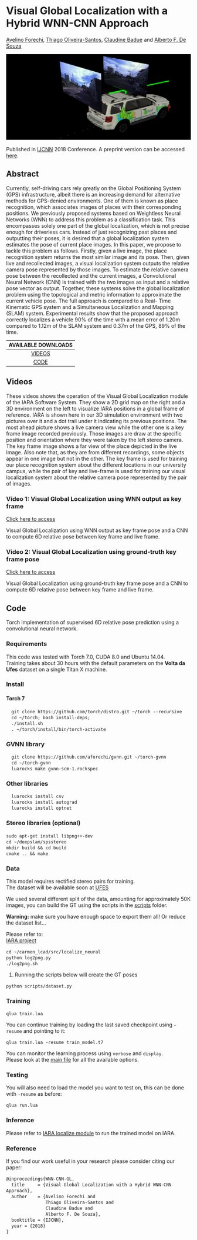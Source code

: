 # Visual Global Localization with a Hybrid WNN-CNN Approach
[Avelino Forechi](http://www.linkedin.com/in/forechi), [Thiago Oliveira-Santos](http://www.inf.ufes.br/~todsantos), [Claudine Badue](http://www.inf.ufes.br/~claudine/) and [Alberto F. De Souza](http://inf.ufes.br/~alberto)

<p align="center">
  <img src="ijcnn2018_iara.png" alt="IARA">
</p>

Published in [IJCNN](https://www.ijcnn.org/) 2018 Conference.
A preprint version can be accessed [here](https://arxiv.org/abs/1805.03183).

## Abstract

Currently, self-driving cars rely greatly on the Global Positioning System (GPS) infrastructure, albeit there is an increasing demand for alternative methods for GPS-denied environments. One of them is known as place recognition, which associates images of places with their corresponding positions. We previously proposed systems based on Weightless Neural Networks (WNN) to address this problem as a classification task. This encompasses solely one part of the global localization, which is not precise enough for driverless cars. Instead of just recognizing past places and outputting their poses, it is desired that a global localization system estimates the pose of current place images. In this paper, we propose to tackle this problem as follows. Firstly, given a live image, the place recognition system returns the most similar image and its pose. Then, given live and recollected images, a visual localization system outputs the relative camera pose represented by those images. To estimate the relative camera pose between the recollected and the current images, a Convolutional Neural Network (CNN) is trained with the two images as input and a relative pose vector as output. Together, these systems solve the global localization problem using the topological and metric information to approximate the current vehicle pose. The full approach is compared to a Real- Time Kinematic GPS system and a Simultaneous Localization and Mapping (SLAM) system. Experimental results show that the proposed approach correctly localizes a vehicle 90% of the time with a mean error of 1.20m compared to 1.12m of the SLAM system and 0.37m of the GPS, 89% of the time.

| AVAILABLE DOWNLOADS |
| :------------------: |
| [VIDEOS](#videos) |
| [CODE](#code) |

<!--| [DATASETS](#datasets) |-->

<!--## Datasets

### UFES Dataset

[Click here to download]() 

This dataset pertains to the ring road of the _Universidade Federal do Espírito Santo - UFES_ (Vitória, Brazil). It has a total extension of 3.7 km and coordinates {latitude}_{longitude} in meters measured in relation to UTM (Universal Transverse Mercator) Zone 24K.
-->

## Videos

These videos shows the operation of the Visual Global Localization module of the IARA Software System. 
They show a 2D grid map on the right and a 3D environment on the left to visualize IARA positions in a global frame of reference. IARA is shown here in our 3D simulation environment with two pictures over it and a dot trail under it indicating its previous positions. The most ahead picture shows a live camera view while the other one is a key frame image recorded previously. Those images are draw at the specific position and orientation where they were taken by the left stereo camera. The key frame image shows a far view of the place depicted in the live image. Also note that, as they are from different recordings, some objects appear in one image but not in the other. The key frame is used for training our place recognition system about the different locations in our university campus, while the pair of key and live-frame is used for training our visual localization system about the relative camera pose represented by the pair of images.

### Video 1: Visual Global Localization using WNN output as key frame

[Click here to access](https://youtu.be/uVYQZQDbZsA)

Visual Global Localization using WNN output as key frame pose and a CNN to compute 6D relative pose between key frame and live frame.

### Video 2: Visual Global Localization using ground-truth key frame pose

[Click here to access](https://youtu.be/B_UgAlsW99s)

Visual Global Localization using ground-truth key frame pose and a CNN to compute 6D relative pose between key frame and live frame.

## Code

Torch implementation of supervised 6D relative pose prediction using a convolutional neural network.

### Requirements

This code was tested with Torch 7.0, CUDA 8.0 and Ubuntu 14.04.  
Training takes about 30 hours with the default parameters on the **Volta da Ufes** dataset on a single Titan X machine.  

### Install

#### Torch 7

```shell
  git clone https://github.com/torch/distro.git ~/torch --recursive
  cd ~/torch; bash install-deps;
  ./install.sh
  . ~/torch/install/bin/torch-activate
```

### GVNN library

```shell
  git clone https://github.com/aforechi/gvnn.git ~/torch-gvnn
  cd ~/torch-gvnn
  luarocks make gvnn-scm-1.rockspec
```

### Other libraries

```shell
  luarocks install csv
  luarocks install autograd
  luarocks install optnet
```

### Stereo libraries (optional)

```shell
sudo apt-get install libpng++-dev
cd ~/deepslam/spsstereo
mkdir build && cd build
cmake .. && make
```

### Data

This model requires rectified stereo pairs for training.  
The dataset will be available soon at [UFES](https://www.lcad.inf.ufes.br/logs)

We used several different split of the data, amounting for approximately 50K images, you can build the GT using the scripts in the [scripts](scripts) folder.  

**Warning:** make sure you have enough space to export them all! Or reduce the dataset list...

Please refer to:  
[IARA project](https://github.com/LCAD-UFES/carmen_lcad/)

```shell
cd ~/carmen_lcad/src/localize_neural
python log2png.py
./log2png.sh
```

1) Running the scripts below will create the GT poses

```shell
python scripts/dataset.py
```

### Training

```shell
qlua train.lua
```

You can continue training by loading the last saved checkpoint using `-resume` and pointing to it:

```shell
qlua train.lua -resume train_model.t7
```

You can monitor the learning process using `verbose` and `display`.  
Please look at the [main file](train.lua) for all the available options.

### Testing

You will also need to load the model you want to test on, this can be done with `-resume` as before:

```shell
qlua run.lua
```

### Inference

Please refer to [IARA localize module](https://github.com/LCAD-UFES/carmen_lcad/tree/master/src/localize_neural) to run the trained model on IARA.

### Reference

If you find our work useful in your research please consider citing our paper:

```
@inproceedings{WNN-CNN-GL,
  title     = {Visual Global Localization with a Hybrid WNN-CNN Approach},
  author    = {Avelino Forechi and
               Thiago Oliveira-Santos and
               Claudine Badue and
               Alberto F. De Souza},
  booktitle = {IJCNN},
  year = {2018}
}
```